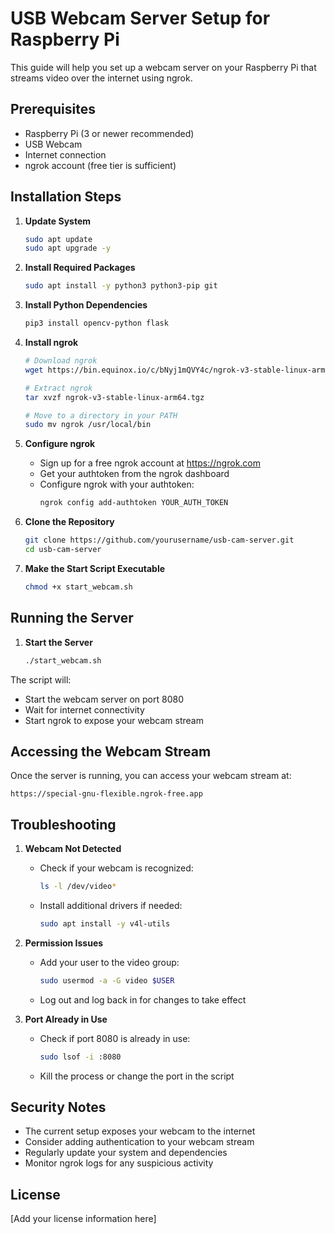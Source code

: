 # USB Webcam Server Setup for Raspberry Pi

This guide will help you set up a webcam server on your Raspberry Pi that streams video over the internet using ngrok.

## Prerequisites

- Raspberry Pi (3 or newer recommended)
- USB Webcam
- Internet connection
- ngrok account (free tier is sufficient)

## Installation Steps

1. **Update System**
   ```bash
   sudo apt update
   sudo apt upgrade -y
   ```

2. **Install Required Packages**
   ```bash
   sudo apt install -y python3 python3-pip git
   ```

3. **Install Python Dependencies**
   ```bash
   pip3 install opencv-python flask
   ```

4. **Install ngrok**
   ```bash
   # Download ngrok
   wget https://bin.equinox.io/c/bNyj1mQVY4c/ngrok-v3-stable-linux-arm64.tgz
   
   # Extract ngrok
   tar xvzf ngrok-v3-stable-linux-arm64.tgz
   
   # Move to a directory in your PATH
   sudo mv ngrok /usr/local/bin
   ```

5. **Configure ngrok**
   - Sign up for a free ngrok account at https://ngrok.com
   - Get your authtoken from the ngrok dashboard
   - Configure ngrok with your authtoken:
     ```bash
     ngrok config add-authtoken YOUR_AUTH_TOKEN
     ```

6. **Clone the Repository**
   ```bash
   git clone https://github.com/yourusername/usb-cam-server.git
   cd usb-cam-server
   ```

7. **Make the Start Script Executable**
   ```bash
   chmod +x start_webcam.sh
   ```

## Running the Server

1. **Start the Server**
   ```bash
   ./start_webcam.sh
   ```

The script will:
- Start the webcam server on port 8080
- Wait for internet connectivity
- Start ngrok to expose your webcam stream

## Accessing the Webcam Stream

Once the server is running, you can access your webcam stream at:
```
https://special-gnu-flexible.ngrok-free.app
```

## Troubleshooting

1. **Webcam Not Detected**
   - Check if your webcam is recognized:
     ```bash
     ls -l /dev/video*
     ```
   - Install additional drivers if needed:
     ```bash
     sudo apt install -y v4l-utils
     ```

2. **Permission Issues**
   - Add your user to the video group:
     ```bash
     sudo usermod -a -G video $USER
     ```
   - Log out and log back in for changes to take effect

3. **Port Already in Use**
   - Check if port 8080 is already in use:
     ```bash
     sudo lsof -i :8080
     ```
   - Kill the process or change the port in the script

## Security Notes

- The current setup exposes your webcam to the internet
- Consider adding authentication to your webcam stream
- Regularly update your system and dependencies
- Monitor ngrok logs for any suspicious activity

## License

[Add your license information here] 